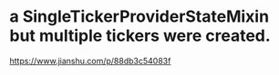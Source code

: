 
# a SingleTickerProviderStateMixin but multiple tickers were created.
https://www.jianshu.com/p/88db3c54083f